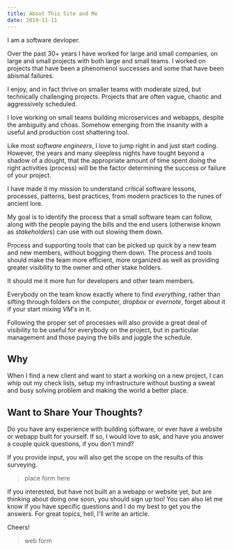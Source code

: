 ```yaml
---
title: About This Site and Me
date: 2019-11-11
---
```


I am a software devloper.

Over the past 30+ years I have worked for large and small companies,
on large and small projects with both large and small teams.  I worked
on projects that have been a phenomenol successes and some that have
been abismal failures.

I enjoy, and in fact thrive on smaller teams with
moderate sized, but technically challenging projects.  Projects that
are often vague, chaotic and aggressively scheduled.

I love working on small teams building microservices and webapps,
despite the ambiguity and choas.  Somehow emerging from the insanity
with a useful and production cost shattering tool.

Like most _software engineers_, I love to jump right in and just start
coding. However, the years and many sleepless nights have tought
beyond a shadow of a dought, that the appropriate amount of time spent
doing the right activities (process) will be the factor determining
the success or failure of your project.

I have made it my mission to understand critical software lessons,
processes, patterns, best practices, from modern practices to the
runes of ancient lore.

My goal is to identify the process that a small software team can
follow, along with the people paying the bills and the end users
(otherwise known as _stakeholders_) can use with out slowing them
down.

Process and supporting tools that can be picked up quick by a new team
and new members, without bogging them down.  The process and tools
should make the team more efficient, more organized as well as
providing greater visibility to the owner and other stake holders. 

It should me it more fun for developers and other team members.

Everybody on the team know exactly where to find _everything_, rather
than sifting through folders on the computer, _dropbox_ or _evernote_,
forget about it if your start mixing _VM_'s in it.

Following the proper set of processes will also provide a great deal
of visibility to be useful for everybody on the project, but in
particular management and those paying the bills and juggle the
schedule. 

## Why

When I find a new client and want to start a working on a new project,
I can whip out my check lists, setup my infrastructure without busting
a sweat and busy solving problem and making the world a better place.

## Want to Share Your Thoughts?

Do you have any experience with building software, or ever have
a website or webapp built for yourself.  If so, I would love to ask,
and have you answer a couple quick questions, if you don't mind?

If you provide input, you will also get the scope on the results of
this surveying.

> place form here

If you interested, but have not built an a webapp or website yet, but
are thinking about doing one soon, you should sign up too!  You can
also let me know if you have specific questions and I do my best to
get you the answers.  For great topics, hell, I'll write an article.

Cheers!

> web form
